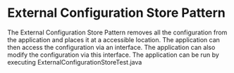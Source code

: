 # External Configuration Store Pattern
The External Configuration Store Pattern removes all the configuration from the application and places it at a accessible location. The application can then access the configuration via an interface. The application can also modify the configuration via this interface.
The application can be run by executing ExternalConfigurationStoreTest.java
